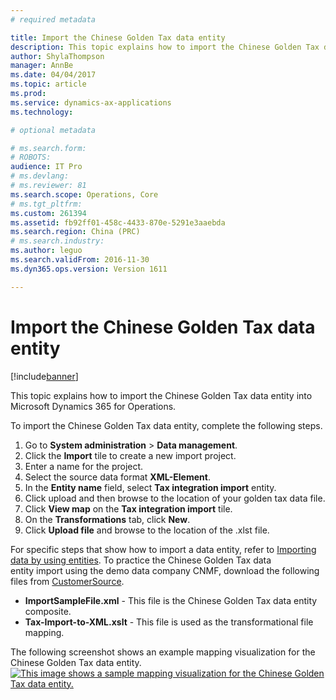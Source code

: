 ```yaml
---
# required metadata

title: Import the Chinese Golden Tax data entity
description: This topic explains how to import the Chinese Golden Tax data entity into Microsoft Dynamics 365 for Operations.
author: ShylaThompson
manager: AnnBe
ms.date: 04/04/2017
ms.topic: article
ms.prod: 
ms.service: dynamics-ax-applications
ms.technology: 

# optional metadata

# ms.search.form: 
# ROBOTS: 
audience: IT Pro
# ms.devlang: 
# ms.reviewer: 81
ms.search.scope: Operations, Core
# ms.tgt_pltfrm: 
ms.custom: 261394
ms.assetid: fb92ff01-458c-4433-870e-5291e3aaebda
ms.search.region: China (PRC)
# ms.search.industry: 
ms.author: leguo
ms.search.validFrom: 2016-11-30
ms.dyn365.ops.version: Version 1611

---
```


# Import the Chinese Golden Tax data entity

[!include[banner](../includes/banner.md)]


This topic explains how to import the Chinese Golden Tax data entity into Microsoft Dynamics 365 for Operations.

To import the Chinese Golden Tax data entity, complete the following steps.

1.  Go to **System administration** &gt; **Data management**.
2.  Click the **Import** tile to create a new import project.
3.  Enter a name for the project.
4.  Select the source data format **XML-Element**.
5.  In the **Entity name** field, select **Tax integration import** entity.
6.  Click upload and then browse to the location of your golden tax data file.
7.  Click **View map** on the **Tax integration import** tile.
8.  On the **Transformations** tab, click **New**.
9.  Click **Upload file** and browse to the location of the .xlst file.

For specific steps that show how to import a data entity, refer to [Importing data by using entities](/dynamics365/operations/dev-itpro/data-entities/build-consuming-data-entities). To practice the Chinese Golden Tax data entity import using the demo data company CNMF, download the following files from [CustomerSource](https://mbs.microsoft.com/customersource/global/ax/learning/samplefilestaximportchina).

-   **ImportSampleFile.xml** - This file is the Chinese Golden Tax data entity composite.
-   **Tax-Import-to-XML.xslt** - This file is used as the transformational file mapping.

The following screenshot shows an example mapping visualization for the Chinese Golden Tax data entity. [![This image shows a sample mapping visualization for the Chinese Golden Tax data entity.](./media/goldentaximportmappingvisualization.png)](./media/goldentaximportmappingvisualization.png)      



